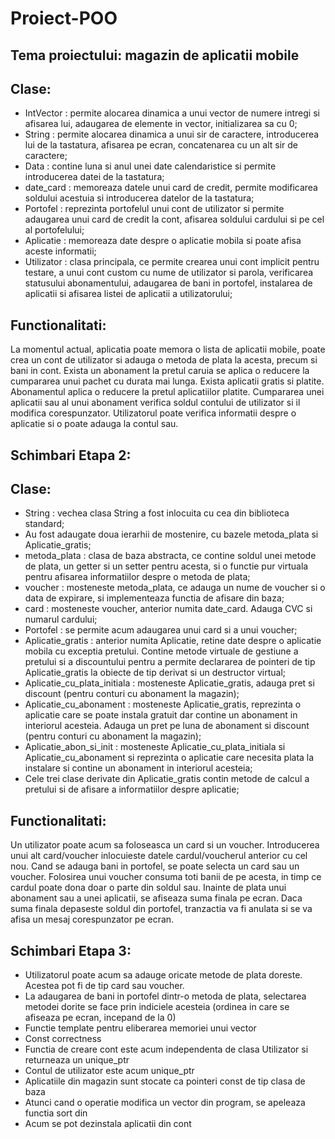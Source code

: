 # Proiect-POO

## Tema proiectului: magazin de aplicatii mobile

## Clase:

- IntVector : permite alocarea dinamica a unui vector de numere intregi si afisarea lui, adaugarea de elemente in vector, initializarea sa cu 0;
- String : permite alocarea dinamica a unui sir de caractere, introducerea lui de la tastatura, afisarea pe ecran, concatenarea cu un alt sir de caractere;
- Data : contine luna si anul unei date calendaristice si permite introducerea datei de la tastatura;
- date_card : memoreaza datele unui card de credit, permite modificarea soldului acestuia si introducerea datelor de la tastatura;
- Portofel : reprezinta portofelul unui cont de utilizator si permite adaugarea unui card de credit la cont, afisarea soldului cardului si pe cel al portofelului;
- Aplicatie : memoreaza date despre o aplicatie mobila si poate afisa aceste informatii;
- Utilizator : clasa principala, ce permite crearea unui cont implicit pentru testare, a unui cont custom cu nume de utilizator si parola, verificarea statusului abonamentului, adaugarea de bani in portofel, instalarea de aplicatii si afisarea listei de aplicatii a utilizatorului;

## Functionalitati:

La momentul actual, aplicatia poate memora o lista de aplicatii mobile, poate crea un cont de utilizator si adauga o metoda de plata la acesta, precum si bani in cont. Exista un abonament la pretul caruia se aplica o reducere la cumpararea unui pachet cu durata mai lunga. Exista aplicatii gratis si platite. Abonamentul aplica o reducere la pretul aplicatiilor platite. Cumpararea unei aplicatii sau al unui abonament verifica soldul contului de utilizator si il modifica corespunzator. Utilizatorul poate verifica informatii despre o aplicatie si o poate adauga la contul sau.

## Schimbari Etapa 2:

## Clase:

- String : vechea clasa String a fost inlocuita cu cea din biblioteca standard;
- Au fost adaugate doua ierarhii de mostenire, cu bazele metoda_plata si Aplicatie_gratis;
- metoda_plata : clasa de baza abstracta, ce contine soldul unei metode de plata, un getter si un setter pentru acesta, si o functie pur virtuala pentru afisarea informatiilor despre o metoda de plata;
- voucher : mosteneste metoda_plata, ce adauga un nume de voucher si o data de expirare, si implementeaza functia de afisare din baza;
- card : mosteneste voucher, anterior numita date_card. Adauga CVC si numarul cardului;
- Portofel : se permite acum adaugarea unui card si a unui voucher;
- Aplicatie_gratis : anterior numita Aplicatie, retine date despre o aplicatie mobila cu exceptia pretului. Contine metode virtuale de gestiune a pretului si a discountului pentru a permite declararea de pointeri de tip Aplicatie_gratis la obiecte de tip derivat si un destructor virtual;
- Aplicatie_cu_plata_initiala : mosteneste Aplicatie_gratis, adauga pret si discount (pentru conturi cu abonament la magazin);
- Aplicatie_cu_abonament : mosteneste Aplicatie_gratis, reprezinta o aplicatie care se poate instala gratuit dar contine un abonament in interiorul acesteia. Adauga un pret pe luna de abonament si discount (pentru conturi cu abonament la magazin);
- Aplicatie_abon_si_init : mosteneste Aplicatie_cu_plata_initiala si Aplicatie_cu_abonament si reprezinta o aplicatie care necesita plata la instalare si contine un abonament in interiorul acesteia;
- Cele trei clase derivate din Aplicatie_gratis contin metode de calcul a pretului si de afisare a informatiilor despre aplicatie;

## Functionalitati:

Un utilizator poate acum sa foloseasca un card si un voucher. Introducerea unui alt card/voucher inlocuieste datele cardul/voucherul anterior cu cel nou. Cand se adauga bani in portofel, se poate selecta un card sau un voucher. Folosirea unui voucher consuma toti banii de pe acesta, in timp ce cardul poate dona doar o parte din soldul sau. Inainte de plata unui abonament sau a unei aplicatii, se afiseaza suma finala pe ecran. Daca suma finala depaseste soldul din portofel, tranzactia va fi anulata si se va afisa un mesaj corespunzator pe ecran.

## Schimbari Etapa 3:

- Utilizatorul poate acum sa adauge oricate metode de plata doreste. Acestea pot fi de tip card sau voucher.
- La adaugarea de bani in portofel dintr-o metoda de plata, selectarea metodei dorite se face prin indiciele acesteia (ordinea in care se afiseaza pe ecran, incepand de la 0)
- Functie template pentru eliberarea memoriei unui vector
- Const correctness
- Functia de creare cont este acum independenta de clasa Utilizator si returneaza un unique_ptr
- Contul de utilizator este acum unique_ptr
- Aplicatiile din magazin sunt stocate ca pointeri const de tip clasa de baza
- Atunci cand o operatie modifica un vector din program, se apeleaza functia sort din <algorithm>
- Acum se pot dezinstala aplicatii din cont
